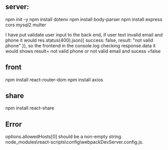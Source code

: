 
## server:
npm init -y
npm install dotenv
npm install body-parser
npm install express cors mysql2 multer

I have put validate user input to the back end, if user text invalid email and phone it would  res.status(400).json({ success: false, result: "not valid phone" }), so the frontend in the console.log checking response.data it would shows result= not valid phone or not valid email and sucess =false


## front
npm install react-router-dom
npm install axios

## share
npm install react-share
## Error
options.allowedHosts[0] should be a non-empty string.
node_modules\react-scripts\config\webpackDevServer.config.js.
